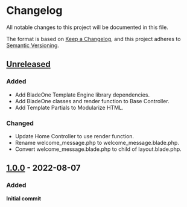# Changelog

All notable changes to this project will be documented in this file.

The format is based on [Keep a Changelog](https://keepachangelog.com/en/1.0.0/),
and this project adheres to [Semantic Versioning](https://semver.org/spec/v2.0.0.html).

## [Unreleased]

### Added

-   Add BladeOne Template Engine library dependencies.
-   Add BladeOne classes and render function to Base Controller.
-   Add Template Partials to Modularize HTML.

### Changed

-   Update Home Controller to use render function.
-   Rename welcome_message.php to welcome_message.blade.php.
-   Convert welcome_message.blade.php to child of layout.blade.php.

## [1.0.0] - 2022-08-07

### Added

**Initial commit**

[unreleased]: https://github.com/ManuelGil/ci4-template-engine/compare/v1.0.0...HEAD
[1.0.0]: https://github.com/ManuelGil/ci4-template-engine/releases/tag/v1.0.0
